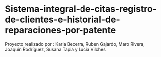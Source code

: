 # Sistema-integral-de-citas-registro-de-clientes-e-historial-de-reparaciones-por-patente
Proyecto realizado por : Karla Becerra, Ruben Gajardo, Maro Rivera, Joaquin Rodríguez, Susana Tapia y Lucia Vilches
